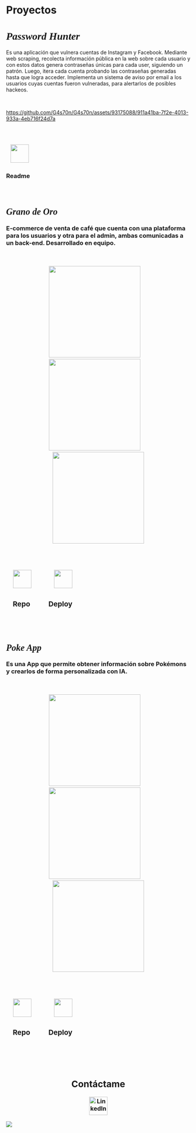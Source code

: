 
<br>
<br>
<br>
<h1>Proyectos</h1>

<h1 style="font-family: cursive;"><b><i> Password Hunter</i></b></h1>
<p>Es una aplicación que vulnera cuentas de Instagram y Facebook. Mediante web scraping, recolecta información pública en la web sobre cada usuario y con estos datos genera contraseñas únicas para cada user, siguiendo un patrón. Luego, itera cada cuenta probando las contraseñas generadas hasta que logra acceder. Implementa un sistema de aviso por email a los usuarios cuyas cuentas fueron vulneradas, para alertarlos de posibles hackeos. </p>
<br>

https://github.com/G4s70n/G4s70n/assets/93175088/911a41ba-7f2e-4013-933a-4eb716f24d7a


<br>
<br>

<span>  </span> <a href="https://github.com/G4s70n/Password_Hunter_info-" target="_blank"> <img width='50' src='https://i.postimg.cc/rmJMj6Wh/Proyecto-nuevo.png'/>  </a>
<h3></span>Readme<span>

<br>
<br>
<br>


<h2 style="font-family: cursive;"><b><i>Grano de Oro</i></b></h2>
<p>E-commerce de venta de café que cuenta con una plataforma para los usuarios y otra para el admin, ambas comunicadas a un back-end. Desarrollado en equipo.</p>
<br>

<p align="center">
  <img width='250' src= "https://github.com/G4s70n/G4s70n/assets/93175088/bbf63526-808a-41d4-8494-3cf67765d513"></img>
  <span>    </span> 
  <img width='250' src= "https://github.com/G4s70n/G4s70n/assets/93175088/52658fb8-354e-4f1d-8046-64d4fe0fe81e"></img>
  <span>    </span> 
  <img width='250' src= "https://github.com/G4s70n/G4s70n/assets/93175088/bcbf4e6e-5044-424a-8b33-ce4d89f80ceb"></img>
</p>

<br>
<br>

<span>    </span> 
<a href="https://github.com/ProyectoFinalHenry" target="_blank"><img width='50' src='https://i.postimg.cc/rmJMj6Wh/Proyecto-nuevo.png'/></a> <span>                    </span>  <a href="https://granodeoro.vercel.app/" target="_blank"><img width='50' src='https://i.postimg.cc/tT15b6tW/Proyecto-nuevo.png'/></a> 
<h3><span>    </span>Repo<span>              </span>Deploy</h3> 

<br>
<br>

<h2 style="font-family: cursive;"><b><i> Poke App</i></b></h2>
<p>Es una App que permite obtener información sobre Pokémons y crearlos de forma personalizada con IA.</p>
<br>
<p align="center">
  <img width='250' src= "https://github.com/G4s70n/G4s70n/assets/93175088/41fa4829-5250-4f1d-8914-dae2e3038931"></img>
  <span>    </span> 
  <img width='250' src= "https://github.com/G4s70n/G4s70n/assets/93175088/852b1ff4-fad6-470a-a29b-233e81f6f605"></img>
  <span>    </span> 
  <img width='250' src= "https://github.com/G4s70n/G4s70n/assets/93175088/aee5abbd-96ec-459c-b92a-2824905263cc"></img>
</p>


<br>
<br>

<span>    </span> 
<a href="https://github.com/G4s70n/pokemon-app" target="_blank"><img width='50' src='https://i.postimg.cc/rmJMj6Wh/Proyecto-nuevo.png'/></a> <span>                    </span>  <a href="https://g4s70n.github.io/poke" target="_blank"><img width='50' src='https://i.postimg.cc/tT15b6tW/Proyecto-nuevo.png'/></a>
<h3><span>    </span>Repo<span>              </span>Deploy</h3>

<br>
<br>
<br>

<div align="center">
<h2>Contáctame</h2>  
<a href="https://www.linkedin.com/in/gast%C3%B3n-nieto/">
  <img width="50px" src="https://i.postimg.cc/BQVDsTGM/icon-link.png" alt="LinkedIn">
</a>

</div>


[![](https://visitcount.itsvg.in/api?id=G4s70n&label=Views&color=1&icon=0&pretty=true)](https://visitcount.itsvg.in)


